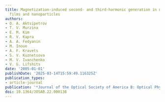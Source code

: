 ```yaml
---
title: Magnetization-induced second- and third-harmonic generation in magnetic thin
  films and nanoparticles
authors:
- O. A. Aktsipetrov
- T. V. Murzina
- E. M. Kim
- R. V. Kapra
- A. A. Fedyanin
- M. Inoue
- A. F. Kravets
- S. V. Kuznetsova
- M. V. Ivanchenko
- V. G. Lifshits
date: '2005-01-01'
publishDate: '2025-03-14T15:59:49.116325Z'
publication_types:
- article-journal
publication: '*Journal of the Optical Society of America B: Optical Physics*'
doi: 10.1364/JOSAB.22.000138
---
```

